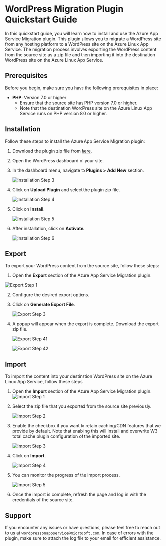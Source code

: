 # WordPress Migration Plugin Quickstart Guide

In this quickstart guide, you will learn how to install and use the Azure App Service Migration plugin. This plugin allows you to migrate a WordPress site from any hosting platform to a WordPress site on the Azure Linux App Service. The migration process involves exporting the WordPress content from the source site as a zip file and then importing it into the destination WordPress site on the Azure Linux App Service.

## Prerequisites

Before you begin, make sure you have the following prerequisites in place:

- **PHP**: Version 7.0 or higher
  - Ensure that the source site has PHP version 7.0 or higher.
  - Note that the destination WordPress site on the Azure Linux App Service runs on PHP version 8.0 or higher.

## Installation

Follow these steps to install the Azure App Service Migration plugin:

1. Download the plugin zip file from [here](https://github.com/Azure/wordpress-linux-appservice/blob/saisubodh/wpMigrationPlugin/WordPress%20Migration%20Plugin/azure_app_service_migration.zip).

2. Open the WordPress dashboard of your site.

3. In the dashboard menu, navigate to **Plugins > Add New** section.

   ![Installation Step 3](./media/aasm_addplugin.png)

4. Click on **Upload Plugin** and select the plugin zip file.

   ![Installation Step 4](./media/aasm_uploadPlugin.png)

5. Click on **Install**.

   ![Installation Step 5](./media/aasm_installPlugin.png)

6. After installation, click on **Activate**.

   ![Installation Step 6](./media/aasm_activatePlugin.png)

## Export

To export your WordPress content from the source site, follow these steps:

1. Open the **Export** section of the Azure App Service Migration plugin.

  ![Export Step 1](./media/aasm_export.png)

2. Configure the desired export options.

3. Click on **Generate Export File**.

   ![Export Step 3](./media/aasm_exportButton.png)

4. A popup will appear when the export is complete. Download the export zip file.

   ![Export Step 41](./media/aasm_exportComplete.png)

   ![Export Step 42](./media/aasm_downloadExportFile.png)

## Import

To import the content into your destination WordPress site on the Azure Linux App Service, follow these steps:

1. Open the **Import** section of the Azure App Service Migration plugin.
    ![Import Step 1](./media/aasm_import.png)

2. Select the zip file that you exported from the source site previously.

   ![Import Step 2](./media/aasm_importSelectFile.png)

3. Enable the checkbox if you want to retain caching/CDN features that we provide by default. Note that enabling this will install and overwrite W3 total cache plugin configuration of the imported site.

   ![Import Step 3](./media/aasm_importCheckBox.png)

4. Click on **Import**.

   ![Import Step 4](./media/aasm_importButton.png)

5. You can monitor the progress of the import process.

   ![Import Step 5](./media/aasm_importStatus.png)

6. Once the import is complete, refresh the page and log in with the credentials of the source site.

## Support

If you encounter any issues or have questions, please feel free to reach out to us at `wordpressonappservice@microsoft.com`. In case of errors with the plugin, make sure to attach the log file to your email for efficient assistance.
